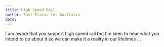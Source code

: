 ```yaml
---
title: High Speed Rail
author: Fast Trains for Australia
date: 
---
```

I am aware that you support high speed rail but I'm keen to hear what you intend to do about it so we can make it a reality in our lifetimes ...
